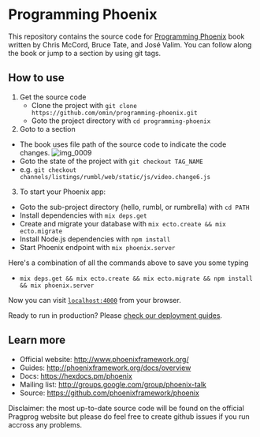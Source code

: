 # Programming Phoenix
This repository contains the source code for [Programming Phoenix](https://pragprog.com/book/phoenix/programming-phoenix) book written by Chris McCord, Bruce Tate, and José Valim. You can follow along the book or jump to a section by using git tags.

## How to use
1. Get the source code
   * Clone the project with `git clone https://github.com/omin/programming-phoenix.git`
   * Goto the project directory with `cd programming-phoenix`
2. Goto to a section
  * The book uses file path of the source code to indicate the code changes.
  ![img_0009](https://cloud.githubusercontent.com/assets/3143154/17651475/869ab072-621c-11e6-87c3-fa7b54d0be75.jpg)
  * Goto the state of the project with `git checkout TAG_NAME`
  * e.g. `git checkout channels/listings/rumbl/web/static/js/video.change6.js`
3. To start your Phoenix app:
  * Goto the sub-project directory (hello, rumbl, or rumbrella) with `cd PATH`
  * Install dependencies with `mix deps.get`
  * Create and migrate your database with `mix ecto.create && mix ecto.migrate`
  * Install Node.js dependencies with `npm install`
  * Start Phoenix endpoint with `mix phoenix.server`
  
  Here's a combination of all the commands above to save you some typing
  * `mix deps.get && mix ecto.create && mix ecto.migrate && npm install && mix phoenix.server`

Now you can visit [`localhost:4000`](http://localhost:4000) from your browser.

Ready to run in production? Please [check our deployment guides](http://www.phoenixframework.org/docs/deployment).

## Learn more

  * Official website: http://www.phoenixframework.org/
  * Guides: http://phoenixframework.org/docs/overview
  * Docs: https://hexdocs.pm/phoenix
  * Mailing list: http://groups.google.com/group/phoenix-talk
  * Source: https://github.com/phoenixframework/phoenix

Disclaimer: the most up-to-date source code will be found on the official Pragprog website but please do feel free to create github issues if you run accross any problems.
